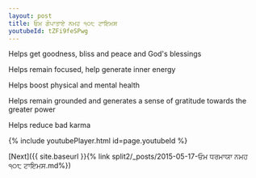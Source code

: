 ```yaml
---
layout: post
title: ਓਮ ਗੋਪਾਤਾਏ ਨਮਹ ੧੦੮ ਟਾਇਮਸ
youtubeId: tZFi9feSPwg
---
```

 
 
Helps get goodness, bliss and peace and God's blessings
 
Helps remain focused, help generate inner energy 
 
Helps boost physical and mental health 
 
Helps remain grounded and generates a sense of gratitude towards the greater power 
 
Helps reduce bad karma
 
 
 
 


{% include youtubePlayer.html id=page.youtubeId %}
 
[Next]({{ site.baseurl }}{% link  split2/_posts/2015-05-17-ਓਮ ਧਰਮਾਯਾ ਨਮਹ ੧੦੮ ਟਾਇਮਸ.md%})
 
